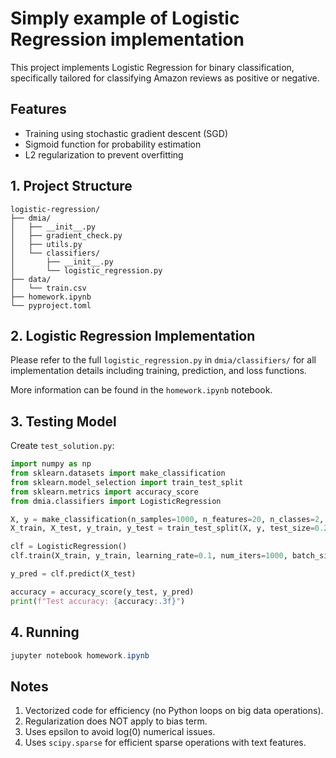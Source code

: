 # Simply example of Logistic Regression implementation 

This project implements Logistic Regression for binary classification, specifically tailored for classifying Amazon reviews as positive or negative.

## Features
- Training using stochastic gradient descent (SGD)
- Sigmoid function for probability estimation
- L2 regularization to prevent overfitting

## 1. Project Structure

```
logistic-regression/
├── dmia/
│   ├── __init__.py
│   ├── gradient_check.py
│   ├── utils.py
│   └── classifiers/
│       ├── __init__.py
│       └── logistic_regression.py
├── data/
│   └── train.csv
├── homework.ipynb
└── pyproject.toml
```

## 2. Logistic Regression Implementation

Please refer to the full `logistic_regression.py` in `dmia/classifiers/` for all implementation details including training, prediction, and loss functions.

More information can be found in the `homework.ipynb` notebook.

## 3. Testing Model

Create `test_solution.py`:

```python
import numpy as np
from sklearn.datasets import make_classification
from sklearn.model_selection import train_test_split
from sklearn.metrics import accuracy_score
from dmia.classifiers import LogisticRegression

X, y = make_classification(n_samples=1000, n_features=20, n_classes=2, random_state=42)
X_train, X_test, y_train, y_test = train_test_split(X, y, test_size=0.2, random_state=42)

clf = LogisticRegression()
clf.train(X_train, y_train, learning_rate=0.1, num_iters=1000, batch_size=100, verbose=True)

y_pred = clf.predict(X_test)

accuracy = accuracy_score(y_test, y_pred)
print(f"Test accuracy: {accuracy:.3f}")
```

## 4. Running

```powershell
jupyter notebook homework.ipynb
```

## Notes
1. Vectorized code for efficiency (no Python loops on big data operations).
2. Regularization does NOT apply to bias term.
3. Uses epsilon to avoid log(0) numerical issues.
4. Uses `scipy.sparse` for efficient sparse operations with text features.

